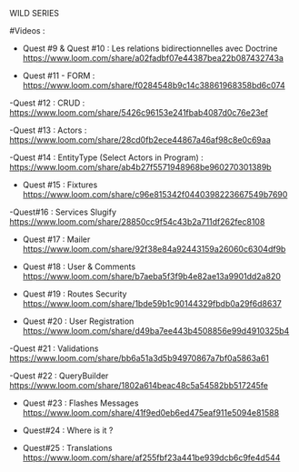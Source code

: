 WILD SERIES

#Videos : 

- Quest #9 & Quest #10 : Les relations bidirectionnelles avec Doctrine 
https://www.loom.com/share/a02fadbf07e44387bea22b087432743a

- Quest #11 - FORM :
https://www.loom.com/share/f0284548b9c14c38861968358bd6c074

-Quest #12 : CRUD : 
https://www.loom.com/share/5426c96153e241fbab4087d0c76e23ef

-Quest #13 : Actors : 
https://www.loom.com/share/28cd0fb2ece44867a46af98c8e0c69aa

-Quest #14 : EntityType (Select Actors in Program) :
https://www.loom.com/share/ab4b27f5571948968be960270301389b

- Quest #15 : Fixtures
https://www.loom.com/share/c96e815342f0440398223667549b7690

-Quest#16 : Services Slugify
https://www.loom.com/share/28850cc9f54c43b2a711df262fec8108

- Quest #17 : Mailer
https://www.loom.com/share/92f38e84a92443159a26060c6304df9b

- Quest #18 : User & Comments
https://www.loom.com/share/b7aeba5f3f9b4e82ae13a9901dd2a820

- Quest #19 : Routes Security
https://www.loom.com/share/1bde59b1c90144329fbdb0a29f6d8637

- Quest #20 : User Registration
https://www.loom.com/share/d49ba7ee443b4508856e99d4910325b4

-Quest #21 : Validations 
https://www.loom.com/share/bb6a51a3d5b94970867a7bf0a5863a61

-Quest #22 : QueryBuilder
https://www.loom.com/share/1802a614beac48c5a54582bb517245fe

- Quest #23 : Flashes Messages
https://www.loom.com/share/41f9ed0eb6ed475eaf911e5094e81588

- Quest#24 : Where is it ?

- Quest#25 : Translations
https://www.loom.com/share/af255fbf23a441be939dcb6c9fe4d544

